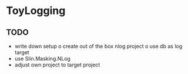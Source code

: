 # ToyLogging

## TODO
- write down setup
o create out of the box nlog project
o use db as log target
- use Slin.Masking.NLog
- adjust own project to target project